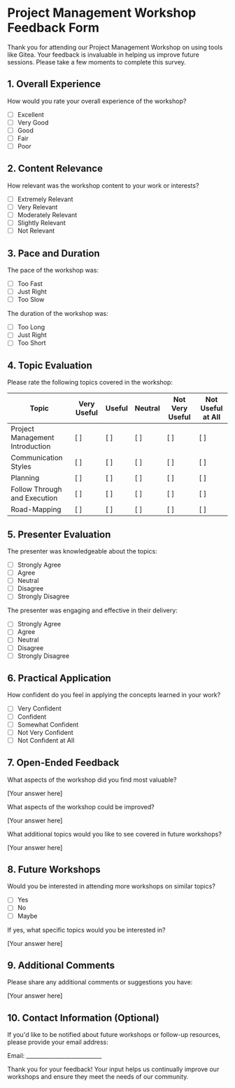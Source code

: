# Project Management Workshop Feedback Form

Thank you for attending our Project Management Workshop on using tools like Gitea. Your feedback is invaluable in helping us improve future sessions. Please take a few moments to complete this survey.

## 1. Overall Experience

How would you rate your overall experience of the workshop?

- [ ] Excellent
- [ ] Very Good
- [ ] Good
- [ ] Fair
- [ ] Poor

## 2. Content Relevance

How relevant was the workshop content to your work or interests?

- [ ] Extremely Relevant
- [ ] Very Relevant
- [ ] Moderately Relevant
- [ ] Slightly Relevant
- [ ] Not Relevant

## 3. Pace and Duration

The pace of the workshop was:

- [ ] Too Fast
- [ ] Just Right
- [ ] Too Slow

The duration of the workshop was:

- [ ] Too Long
- [ ] Just Right
- [ ] Too Short

## 4. Topic Evaluation

Please rate the following topics covered in the workshop:

| Topic                          | Very Useful | Useful | Neutral | Not Very Useful | Not Useful at All |
|--------------------------------|-------------|--------|---------|-----------------|-------------------|
| Project Management Introduction |      [ ]    |   [ ]  |   [ ]   |       [ ]       |        [ ]        |
| Communication Styles           |      [ ]    |   [ ]  |   [ ]   |       [ ]       |        [ ]        |
| Planning                       |      [ ]    |   [ ]  |   [ ]   |       [ ]       |        [ ]        |
| Follow Through and Execution   |      [ ]    |   [ ]  |   [ ]   |       [ ]       |        [ ]        |
| Road-Mapping                   |      [ ]    |   [ ]  |   [ ]   |       [ ]       |        [ ]        |

## 5. Presenter Evaluation

The presenter was knowledgeable about the topics:

- [ ] Strongly Agree
- [ ] Agree
- [ ] Neutral
- [ ] Disagree
- [ ] Strongly Disagree

The presenter was engaging and effective in their delivery:

- [ ] Strongly Agree
- [ ] Agree
- [ ] Neutral
- [ ] Disagree
- [ ] Strongly Disagree

## 6. Practical Application

How confident do you feel in applying the concepts learned in your work?

- [ ] Very Confident
- [ ] Confident
- [ ] Somewhat Confident
- [ ] Not Very Confident
- [ ] Not Confident at All

## 7. Open-Ended Feedback

What aspects of the workshop did you find most valuable?

[Your answer here]

What aspects of the workshop could be improved?

[Your answer here]

What additional topics would you like to see covered in future workshops?

[Your answer here]

## 8. Future Workshops

Would you be interested in attending more workshops on similar topics?

- [ ] Yes
- [ ] No
- [ ] Maybe

If yes, what specific topics would you be interested in?

[Your answer here]

## 9. Additional Comments

Please share any additional comments or suggestions you have:

[Your answer here]

## 10. Contact Information (Optional)

If you'd like to be notified about future workshops or follow-up resources, please provide your email address:

Email: ___________________________

Thank you for your feedback! Your input helps us continually improve our workshops and ensure they meet the needs of our community.

